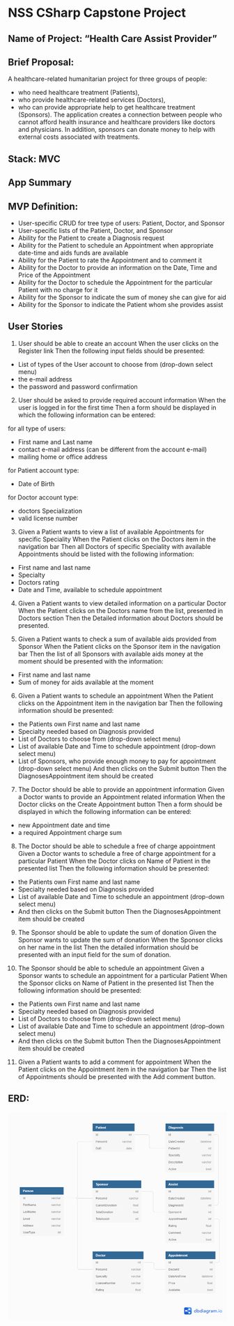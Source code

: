 # NSS CSharp Capstone Project


## Name of Project: “Health Care Assist Provider”


## Brief Proposal:
A healthcare-related humanitarian project for three groups of people: 
* who need healthcare treatment (Patients), 
* who provide healthcare-related services (Doctors), 
* who can provide appropriate help to get healthcare treatment (Sponsors).
The application creates a connection between people who cannot afford health insurance and healthcare providers like doctors and physicians. In addition, sponsors can donate money to help with external costs associated with treatments.


## Stack: MVC 


## App Summary

## MVP Definition: 
* User-specific CRUD for tree type of users: Patient, Doctor, and Sponsor
* User-specific lists of the Patient, Doctor, and Sponsor
* Ability for the Patient to create a Diagnosis request
* Ability for the Patient to schedule an Appointment when appropriate date-time and aids funds are available
* Ability for the Patient to rate the Appointment and to comment it
* Ability for the Doctor to provide an information on the Date, Time and Price of the Appointment
* Ability for the Doctor to schedule the Appointment for the particular Patient with no charge for it
* Ability for the Sponsor to indicate the sum of money she can give for aid
* Ability for the Sponsor to indicate the Patient whom she provides assist


## User Stories

1. User should be able to create an account
When the user clicks on the Register link
Then the following input fields should be presented:
- List of types of the User account to choose from (drop-down select menu)
- the e-mail address
- the password and password confirmation

2. User should be asked to provide required account information
When the user is logged in for the first time
Then a form should be displayed in which the following information can be entered:

for all type of users:
- First name and Last name
- contact e-mail address (can be different from the account e-mail)
- mailing home or office address

for Patient account type:
- Date of Birth

for Doctor account type:
- doctors Specialization
- valid license number

3. Given a Patient wants to view a list of available Appointments for specific Speciality
When the Patient clicks on the Doctors item in the navigation bar
Then all Doctors of specific Speciality with available Appointments should be listed with the following information:
- First name and last name
- Specialty
- Doctors rating
- Date and Time, available to schedule appointment

4. Given a Patient wants to view detailed information on a particular Doctor
When the Patient clicks on the Doctors name from the list, presented in Doctors section
Then the Detailed information about Doctors should be presented.

5. Given a Patient wants to check a sum of available aids provided from Sponsor
When the Patient clicks on the Sponsor item in the navigation bar
Then the list of all Sponsors with available aids money at the moment should be presented with the information:
- First name and last name
- Sum of money for aids available at the moment

6. Given a Patient wants to schedule an appointment
When the Patient clicks on the Appointment item in the navigation bar
Then the following information should be presented:
- the Patients own First name and last name
- Specialty needed based on Diagnosis provided
- List of Doctors to choose from (drop-down select menu)
- List of available Date and Time to schedule appointment (drop-down select menu)
- List of Sponsors, who provide enough money to pay for appointment (drop-down select menu)
And then clicks on the Submit button
Then the DiagnosesAppointment item should be created

7. The Doctor should be able to provide an appointment information
Given a Doctor wants to provide an Appointment related information
When the Doctor clicks on the Create Appointment button
Then a form should be displayed in which the following information can be entered:
- new Appointment date and time
- a required Appointment charge sum

8. The Doctor should be able to schedule a free of charge appointment
Given a Doctor wants to schedule a free of charge appointment for a particular Patient
When the Doctor clicks on Name of Patient in the presented list
Then the following information should be presented:
- the Patients own First name and last name
- Specialty needed based on Diagnosis provided
- List of available Date and Time to schedule an appointment (drop-down select menu)
- And then clicks on the Submit button
Then the DiagnosesAppointment item should be created

9. The Sponsor should be able to update the sum of donation
Given the Sponsor wants to update the sum of donation
When the Sponsor clicks on her name in the list
Then the detailed information should be presented with an input field for the sum of donation.

10. The Sponsor should be able to schedule an appointment
Given a Sponsor wants to schedule an appointment for a particular Patient
When the Sponsor clicks on Name of Patient in the presented list
Then the following information should be presented:
- the Patients own First name and last name
- Specialty needed based on Diagnosis provided
- List of Doctors to choose from (drop-down select menu)
- List of available Date and Time to schedule an appointment (drop-down select menu)
- And then clicks on the Submit button
Then the DiagnosesAppointment item should be created

11. Given a Patient wants to add a comment for appointment
When the Patient clicks on the Appointment item in the navigation bar
Then the list of Appointments should be presented with the Add comment button.


## ERD:
![Initial ERD](/CSharpCapstoneERD.png)
